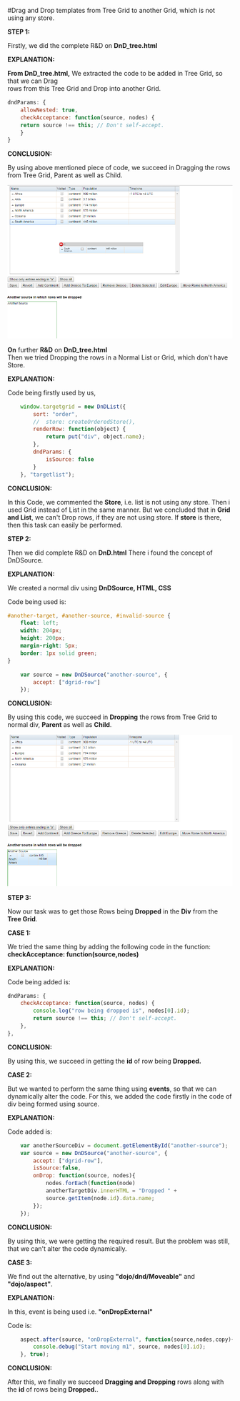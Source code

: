 #Drag and Drop templates from Tree Grid to another Grid, which is not using any store.

**STEP 1:**

Firstly, we did the complete R&D on **DnD_tree.html**
 
**EXPLANATION:**

**From DnD_tree.html,**
	  We extracted the code to be added in Tree Grid, so that we can Drag       
	  rows from this Tree Grid and Drop into another Grid.

```js
dndParams: {
	allowNested: true, 
	checkAcceptance: function(source, nodes) {
	return source !== this; // Don't self-accept.
	}
}
```
	
		
**CONCLUSION:**

By using above mentioned piece of code, we succeed in Dragging the rows from Tree Grid, Parent as well as Child.

![Alt text](/assets/dragging.png?raw=true)

	
**On** further **R&D** on **DnD_tree.html**				
Then we tried Dropping the rows in a Normal List or Grid, which don't have Store.

**EXPLANATION:**

Code being firstly used by us,
```js
	window.targetgrid = new DnDList({
		sort: "order",
		//	store: createOrderedStore(),
		renderRow: function(object) {
			return put("div", object.name);
		},
		dndParams: {
			isSource: false
		}
	}, "targetlist");  
```

**CONCLUSION:**	
   
In this Code, we commented the **Store**, i.e. list is not using any store. Then i used Grid instead of List in the same manner. But we concluded that in **Grid and List**, we can't Drop rows, if they are not using store. If **store** is there, then this task can easily be performed.

**STEP 2:**

Then we did complete R&D on **DnD.html** There i found the concept of DnDSource.
                                  
**EXPLANATION:**

We created a normal div using **DnDSource, HTML, CSS**
    
Code being used is:

```css
#another-target, #another-source, #invalid-source {
	float: left;
	width: 204px;
	height: 200px;
	margin-right: 5px;
	border: 1px solid green;
}		
```

```js
	var source = new DnDSource("another-source", {
		accept: ["dgrid-row"]
	});
```

**CONCLUSION:**

By using this code, we succeed in **Dropping** the rows from Tree Grid to normal div, **Parent** as well as **Child**.

![Alt text](/assets/dropping.png?raw=true)



**STEP 3:**

Now our task was to get those Rows being **Dropped** in the **Div** from the **Tree Grid**.
  
**CASE 1:**  

We tried the same thing by adding the following code in the function: **checkAcceptance: function(source,nodes)**
   
 **EXPLANATION:**

Code being added is:

```js
dndParams: {
	checkAcceptance: function(source, nodes) {
		console.log("row being dropped is", nodes[0].id);
		return source !== this; // Don't self-accept.
	},
},
```                                          

**CONCLUSION:**

By using this, we succeed in getting the **id** of row being  **Dropped.**
     
**CASE 2:**

But we wanted to perform the same thing using **events**, so that we can dynamically alter the code. For this, we added the code firstly in the code of div being formed
using source.

**EXPLANATION:**

Code added is:
```js
	var anotherSourceDiv = document.getElementById("another-source");
	var source = new DnDSource("another-source", {
		accept: ["dgrid-row"],
		isSource:false,
		onDrop: function(source, nodes){
			nodes.forEach(function(node)
			anotherTargetDiv.innerHTML = "Dropped " +     
			source.getItem(node.id).data.name;
		});
	});

```

**CONCLUSION:**

By using this, we were getting the required result. But the problem was still, that we can't alter the code dynamically.
     
**CASE 3:**

We find out the alternative, by using **"dojo/dnd/Moveable"** and **"dojo/aspect"**.
    
**EXPLANATION:**  

In this, event is being used i.e. **"onDropExternal"**

Code is:

```js
	aspect.after(source, "onDropExternal", function(source,nodes,copy){		
		console.debug("Start moving m1", source, nodes[0].id);
	}, true);    
 ```                                                         

**CONCLUSION:**

After this, we finally we succeed **Dragging and Dropping** rows along with the **id** of rows being **Dropped.**.
